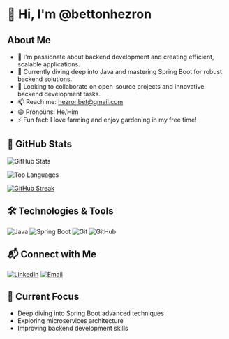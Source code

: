 # 👋 Hi, I'm @bettonhezron

## About Me
- 👀 I'm passionate about backend development and creating efficient, scalable applications.
- 🌱 Currently diving deep into Java and mastering Spring Boot for robust backend solutions.
- 💞️ Looking to collaborate on open-source projects and innovative backend development tasks.
- 📫 Reach me: [hezronbet@gmail.com](mailto:hezronbet@gmail.com)
- 😄 Pronouns: He/Him
- ⚡ Fun fact: I love farming and enjoy gardening in my free time!

## 🚀 GitHub Stats

![GitHub Stats](https://github-readme-stats.vercel.app/api?username=bettonhezron&show_icons=true&theme=tokyonight&count_private=true)

![Top Languages](https://github-readme-stats.vercel.app/api/top-langs/?username=bettonhezron&layout=compact&theme=tokyonight)

[![GitHub Streak](https://streak-stats.demolab.com/?user=bettonhezron&theme=tokyonight)](https://git.io/streak-stats)

## 🛠️ Technologies & Tools

![Java](https://img.shields.io/badge/-Java-007396?style=flat-square&logo=java&logoColor=white)
![Spring Boot](https://img.shields.io/badge/-Spring%20Boot-6DB33F?style=flat-square&logo=spring&logoColor=white)
![Git](https://img.shields.io/badge/-Git-F05032?style=flat-square&logo=git&logoColor=white)
![GitHub](https://img.shields.io/badge/-GitHub-181717?style=flat-square&logo=github&logoColor=white)

## 📬 Connect with Me

[![LinkedIn](https://img.shields.io/badge/-LinkedIn-0077B5?style=flat-square&logo=linkedin&logoColor=white)](YOUR_LINKEDIN_PROFILE_URL)
[![Email](https://img.shields.io/badge/-Email-D14836?style=flat-square&logo=gmail&logoColor=white)](mailto:hezronbet@gmail.com)

## 🌱 Current Focus
- Deep diving into Spring Boot advanced techniques
- Exploring microservices architecture
- Improving backend development skills

<!---
bettonhezron/bettonhezron is a ✨ special ✨ repository because its `README.md` (this file) appears on your GitHub profile.
You can click the Preview link to take a look at your changes.
--->
